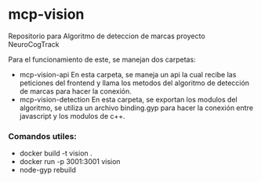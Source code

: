 # mcp-vision
Repositorio para Algoritmo de deteccion de marcas proyecto NeuroCogTrack

Para el funcionamiento de este, se manejan dos carpetas:
- mcp-vision-api
  En esta carpeta, se maneja un api la cual recibe las peticiones del frontend y llama los metodos del algoritmo de detección de marcas para hacer la conexión.
- mcp-vision-detection
  En esta carpeta, se exportan los modulos del algoritmo, se utiliza un archivo binding.gyp para hacer la conexión entre javascript y los modulos de c++.

### Comandos utiles:
- docker build -t vision .
- docker run -p 3001:3001 vision
- node-gyp rebuild